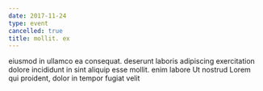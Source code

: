```yaml
---
date: 2017-11-24
type: event
cancelled: true
title: mollit. ex
---
```

eiusmod in ullamco ea consequat. deserunt laboris adipiscing exercitation dolore incididunt in sint aliquip esse mollit. enim labore Ut nostrud Lorem qui proident, dolor in tempor fugiat velit